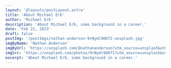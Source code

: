 ```yaml
---
layout: '@layouts/postLayout.astro'
title: 'About Michael Erb'
author: 'Michael Erb'
description: 'About Michael Erb, some background in a career.'
date: 'Feb 21, 2023'
draft: false
postImg: '/postImgs/nathan-anderson-9rNyml9OKfI-unsplash.jpg'
imgByName: 'Nathan Anderson'
imgByUrl: 'https://unsplash.com/@nathananderson?utm_source=unsplash&utm_medium=referral&utm_content=creditCopyText'
imgSrc: 'https://unsplash.com/photos/9rNyml9OKfI?utm_source=unsplash&utm_medium=referral&utm_content=creditCopyText'
excerpt: 'About Michael Erb, some background in a career.'
---
```


